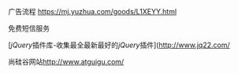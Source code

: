  广告流程 https://mj.yuzhua.com/goods/L1XEYY.html

免费短信服务

[*jQuery*插件库-收集最全最新最好的*jQuery*插件](<http://www.jq22.com/>

 尚硅谷网站<http://www.atguigu.com/>

